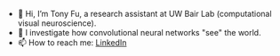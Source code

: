 - 👋 Hi, I’m Tony Fu, a research assistant at UW Bair Lab (computational visual neuroscience).
- 👀 I investigate how convolutional neural networks "see" the world.
- 📫 How to reach me: [LinkedIn](https://www.linkedin.com/in/tony-fu-3721831a3/)

<!---
tonyfu97/tonyfu97 is a ✨ special ✨ repository because its `README.md` (this file) appears on your GitHub profile.
You can click the Preview link to take a look at your changes.
--->
